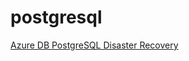 # postgresql

[Azure DB PostgreSQL Disaster Recovery](https://dhanow.github.io/postgresql/postgres_disaster_recovery.pdf)
